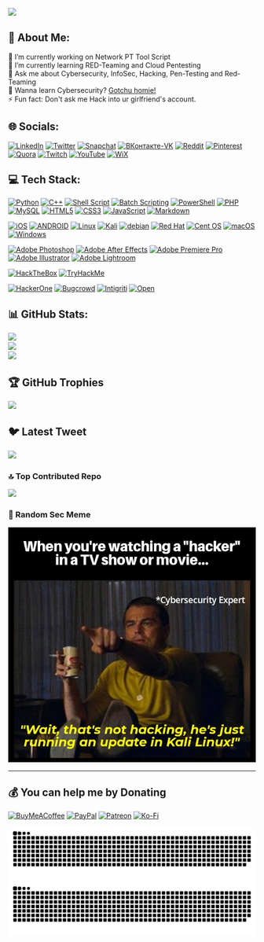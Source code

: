 [![](https://visitcount.itsvg.in/api?id=gteksd&label=Profile%20Views&pretty=true)](https://visitcount.itsvg.in)
## :dizzy: About Me:
:telescope: I’m currently working on Network PT Tool Script<br>
:seedling: I’m currently learning RED-Teaming and Cloud Pentesting<br>
:speech_balloon: Ask me about Cybersecurity, InfoSec, Hacking, Pen-Testing and Red-Teaming<br>
:notebook_with_decorative_cover: Wanna learn Cybersecurity? [Gotchu homie!](https://github.com/GTekSD/SUASS)<br>
:zap: Fun fact: Don't ask me Hack into ur girlfriend's account.<br>

## :globe_with_meridians: Socials:
[![LinkedIn](https://img.shields.io/badge/LinkedIn-%230077B5.svg?logo=linkedin&logoColor=white)](https://linkedin.com/in/suhas1799) 
[![Twitter](https://img.shields.io/badge/Twitter-%231DA1F2.svg?logo=Twitter&logoColor=white)](https://twitter.com/cr34t0r_Cyxac)
[![Snapchat](https://img.shields.io/badge/Snapchat-%23FFFC00.svg?flat&logo=Snapchat&logoColor=white)](https://snapchat.com/add/suhas.hfx)
[![ВКонтакте-VK](https://img.shields.io/badge/ВКонтакте-0077FF.svg?logo=vk&logoColor=white)](https://vk.com/suhas1799) 
[![Reddit](https://img.shields.io/badge/Reddit-%23FF4500.svg?logo=Reddit&logoColor=white)](https://reddit.com/user/suhas-gtek) 
[![Pinterest](https://img.shields.io/badge/Pinterest-%23E60023.svg?logo=Pinterest&logoColor=white)](https://pinterest.com/gteksd) 
[![Quora](https://img.shields.io/badge/Quora-%23B92B27.svg?logo=Quora&logoColor=white)](https://quora.com/profile/Er-Suhas-Dhole) 
[![Twitch](https://img.shields.io/badge/Twitch-%239146FF.svg?logo=Twitch&logoColor=white)](https://twitch.tv/gteksd) 
[![YouTube](https://img.shields.io/badge/YouTube-%23FF0000.svg?logo=YouTube&logoColor=white)](https://youtube.com/@don-t_be_a_n00b) 
[![WiX](https://img.shields.io/badge/gteksd.com-0C6EFC?style=flat&logo=wix&logoColor=white)](https://gteksd.wixsite.com/noob)

## :computer: Tech Stack:
[![Python](https://img.shields.io/badge/python-3670A0?style=flat&logo=python&logoColor=ffdd54)](https://www.learn-cpp.org/) 
[![C++](https://img.shields.io/badge/C++-%2300599C.svg?style=flat&logo=c%2B%2B&logoColor=white)](https://www.learn-cpp.org/) 
[![Shell Script](https://img.shields.io/badge/Shell%20Script-%23121011.svg?style=flat&logo=gnu-bash&logoColor=white)](https://www.learnshell.org/) 
[![Batch Scripting](https://img.shields.io/badge/Batch%20Script-%234D4D4D.svg?style=flat&logo=windows-terminal&logoColor=white)](https://www.tutorialspoint.com/batch_script/index.htm)
[![PowerShell](https://img.shields.io/badge/PowerShell-5391FE.svg?style=flat&logo=powershell&logoColor=white)](https://github.com/PowerShell/PowerShell)
[![PHP](https://img.shields.io/badge/php-%23777BB4.svg?style=flat&logo=php&logoColor=white)](https://www.learn-php.org/) 
[![MySQL](https://img.shields.io/badge/MySQL-4479A1.svg?style=flat&logo=mysql&logoColor=white)](https://www.learnsqlonline.org/) 
[![HTML5](https://img.shields.io/badge/HTML-%23E34F26.svg?style=flat&logo=html5&logoColor=white)](https://www.learn-html.org/) 
[![CSS3](https://img.shields.io/badge/CSS-%231572B6.svg?style=flat&logo=css3&logoColor=white)](https://www.w3.org/TR/CSS/#css) 
[![JavaScript](https://img.shields.io/badge/JavasSript-%23323330.svg?style=flat&logo=javascript&logoColor=%23F7DF1E)](https://www.learn-js.org/) 
[![Markdown](https://img.shields.io/badge/Markdown-%23000000.svg?style=flat&logo=markdown&logoColor=white)](https://www.markdownguide.org/) 

[![iOS](https://img.shields.io/badge/IOS-%2320232a.svg?style=flat&logo=apple&logoColor=white)](https://www.apple.com/in/ios/ios-16/) 
[![ANDROID](https://img.shields.io/badge/android-%2320232a.svg?style=flat&logo=android&logoColor=%a4c639)](https://www.android.com/) 
[![Linux](https://img.shields.io/badge/Linux-FCC624?style=flat&logo=linux&logoColor=black)](https://www.linux.org/pages/download/)
[![Kali](https://img.shields.io/badge/-Kali%20Linux-557C94?style=flat&logo=kalilinux&logoColor=white)](https://www.kali.org/) 
[![debian](https://img.shields.io/badge/Debian-D70A53?style=flat&logo=debian&logoColor=white)](https://www.debian.org/)
[![Red Hat](https://img.shields.io/badge/Red%20Hat-EE0000?style=flat&logo=redhat&logoColor=white)](https://www.redhat.com/en)
[![Cent OS](https://img.shields.io/badge/cent%20OS-002260?style=flat&logo=centos&logoColor=F0F0F0)](https://www.centos.org/)
[![macOS](https://img.shields.io/badge/mac%20OS-000000?style=flat&logo=apple&logoColor=F0F0F0)](https://www.apple.com/macos/)
[![Windows](https://img.shields.io/badge/Windows-0078D6?style=flat&logo=windows11&logoColor=white)](https://www.microsoft.com/en-in/windows)

[![Adobe Photoshop](https://img.shields.io/badge/Adobe%20Photoshop-33344b.svg?style=flat&logo=adobephotoshop&logoColor=white)](https://www.adobe.com/in/products/photoshop.html) 
[![Adobe After Effects](https://img.shields.io/badge/Adobe%20After%20Effects-33344b.svg?style=flat&logo=Adobe%20After%20Effects&logoColor=white)](https://www.adobe.com/in/products/aftereffects.html) 
[![Adobe Premiere Pro](https://img.shields.io/badge/Adobe%20Premiere%20Pro-33344b.svg?style=flat&logo=Adobe%20Premiere%20Pro&logoColor=white)](https://www.adobe.com/in/products/premiere.html) 
[![Adobe Illustrator](https://img.shields.io/badge/Adobe%20Illustrator-33344b.svg?style=flat&logo=adobeillustrator&logoColor=white)](https://www.adobe.com/in/products/illustrator.html) 
[![Adobe Lightroom](https://img.shields.io/badge/Adobe%20Lightroom-33344b.svg?style=flat&logo=Adobe%20Lightroom&logoColor=white)](https://www.adobe.com/in/products/photoshop-lightroom.html) 

[![HackTheBox](https://img.shields.io/badge/-HackTheBox-%239FEF00?style=flat&logo=hackthebox&logoColor=white)](https://www.hackthebox.com/) 
[![TryHackMe](https://img.shields.io/badge/-TryHackMe-%23212C42?style=flat&logo=tryhackme&logoColor=white)](https://tryhackme.com/) 

[![HackerOne](https://img.shields.io/badge/-HackerOne-%23494649?style=flat&logo=hackerone&logoColor=white)](https://hackerone.com/opportunities/all) 
[![Bugcrowd](https://img.shields.io/badge/-Bugcrowd-%23F26822?style=flat&logo=bugcrowd&logoColor=white)](https://bugcrowd.com/programs) 
[![Intigriti](https://img.shields.io/badge/-Intigriti-%23161A36?style=flat&logo=intigriti&logoColor=white)](https://app.intigriti.com/researcher/dashboard) 
[![Open](https://img.shields.io/badge/-Open%20Bug%20Bounty-%23F67909?style=flat&logo=openbugbounty&logoColor=white)](https://www.openbugbounty.org/) 

## :bar_chart: GitHub Stats:
![](https://github-readme-stats.vercel.app/api?username=gteksd&theme=blue-green&hide_border=false&include_all_commits=true&count_private=true)<br/>
![](https://github-readme-streak-stats.herokuapp.com/?user=gteksd&theme=blue-green&hide_border=false)<br/> 
![](https://github-readme-stats.vercel.app/api/top-langs/?username=gteksd&theme=blue-green&hide_border=false&include_all_commits=true&count_private=true&layout=compact)

## :trophy: GitHub Trophies
![](https://github-profile-trophy.vercel.app/?username=gteksd&theme=darkhub&no-frame=false&no-bg=true&margin-w=5)

## :bird: Latest Tweet
<a href="https://gtce.itsvg.in/"><img src="https://gtce.itsvg.in/api?username=cr34t0r_Cyxac&theme=tokyonight&response=false&border=false&time=true&icon=badge"/></a>

### :top: Top Contributed Repo
![](https://github-contributor-stats.vercel.app/api?username=gteksd&limit=5&theme=dark&combine_all_yearly_contributions=true)

### :rofl: Random Sec Meme
<img src="images/hacking-meme.jpg" width="512px"/>

---

  ## :moneybag: You can help me by Donating
[![BuyMeACoffee](https://img.shields.io/badge/Buy%20Me%20a%20Coffee-ffdd00?style=for-the-badge&logo=buy-me-a-coffee&logoColor=black)](https://buymeacoffee.com/gteksd) [![PayPal](https://img.shields.io/badge/PayPal-00457C?style=for-the-badge&logo=paypal&logoColor=white)](https://paypal.me/gteksd) [![Patreon](https://img.shields.io/badge/Patreon-F96854?style=for-the-badge&logo=patreon&logoColor=white)](https://patreon.com/gteksd) [![Ko-Fi](https://img.shields.io/badge/Ko--fi-F16061?style=for-the-badge&logo=ko-fi&logoColor=white)](https://ko-fi.com/gteksd) 



<!-- Snake animation -->
<div align="center">
  <img alt="Snake animation dark mode" src="https://raw.githubusercontent.com/migueltc13/migueltc13/main/.github/images/github-snake-dark.svg#gh-dark-mode-only"/>
  <img alt="Snake animation light mode" src="https://raw.githubusercontent.com/migueltc13/migueltc13/main/.github/images/github-contribution-grid-snake.svg#gh-light-mode-only"/>
</div>
